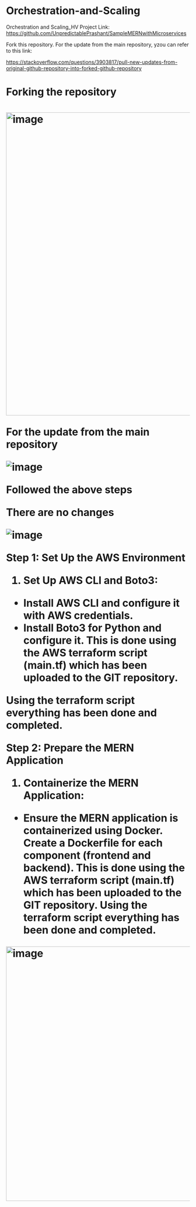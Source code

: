 # Orchestration-and-Scaling
Orchestration and Scaling_HV
Project Link: https://github.com/UnpredictablePrashant/SampleMERNwithMicroservices

Fork this repository. For the update from the main repository, yzou can refer to this link:

https://stackoverflow.com/questions/3903817/pull-new-updates-from-original-github-repository-into-forked-github-repository

<h1> Forking the repository <h1>

<img width="829" alt="image" src="https://github.com/user-attachments/assets/1d624290-1891-4029-97d2-848412a838f9" />

For the update from the main repository

![image](https://github.com/user-attachments/assets/713d0020-8074-420d-9efa-c279485815aa)

Followed the above steps 

There are no changes 

![image](https://github.com/user-attachments/assets/bd3e69b0-f426-4bfa-b0d2-57d92c80e6d1)

Step 1: Set Up the AWS Environment

1. Set Up AWS CLI and Boto3:
- Install AWS CLI and configure it with AWS credentials.
- Install Boto3 for Python and configure it.
This is done using the AWS terraform script (main.tf) which has been uploaded to the GIT repository.

Using the terraform script everything has been done and completed.

Step 2: Prepare the MERN Application

1. Containerize the MERN Application:
   
- Ensure the MERN application is containerized using Docker. Create a Dockerfile for each component (frontend and backend).
This is done using the AWS terraform script (main.tf) which has been uploaded to the GIT repository.
Using the terraform script everything has been done and completed.

<img width="696" alt="image" src="https://github.com/user-attachments/assets/510f7cfa-56c5-42f2-b295-82ba9abd1c16" />







